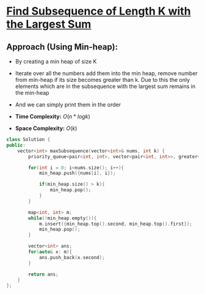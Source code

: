# [Find Subsequence of Length K with the Largest Sum](https://leetcode.com/problems/find-subsequence-of-length-k-with-the-largest-sum/)

## Approach (Using Min-heap):
- By creating a min heap of size K
- Iterate over all the numbers add them into the min heap, remove number from min-heap if its size becomes greater than k. Due to this the only elements which are in the subsequence with the largest sum remains in the min-heap
- And we can simply print them in the order

- **Time Complexity:** $O(n*logk)$
- **Space Complexity:** $O(k)$


```cpp
class Solution {
public:
    vector<int> maxSubsequence(vector<int>& nums, int k) {
        priority_queue<pair<int, int>, vector<pair<int, int>>, greater<pair<int, int>>> min_heap;

        for(int i = 0; i<nums.size(); i++){
            min_heap.push({nums[i], i});

            if(min_heap.size() > k){
                min_heap.pop();
            }
        }

        map<int, int> m;
        while(!min_heap.empty()){
            m.insert({min_heap.top().second, min_heap.top().first});
            min_heap.pop();
        }

        vector<int> ans;
        for(auto& x: m){
            ans.push_back(x.second);
        }

        return ans;
    }
};
```